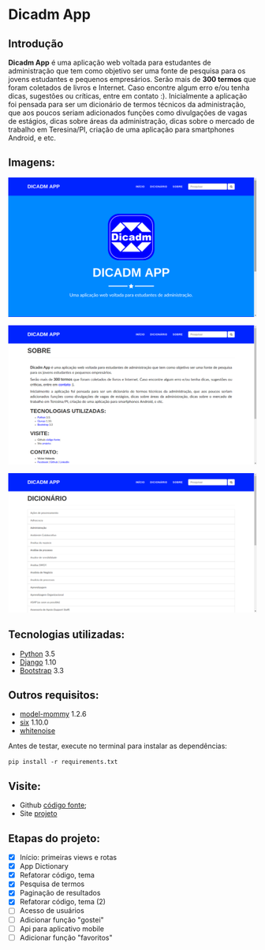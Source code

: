 # Dicadm App

## Introdução

**Dicadm App** é uma aplicação web voltada para estudantes de administração que tem como objetivo ser uma fonte de pesquisa para os jovens estudantes e pequenos empresários.
Serão mais de **300 termos** que foram coletados de livros e Internet. Caso encontre algum erro e/ou tenha dicas, sugestões ou críticas, entre em contato :).
Inicialmente a aplicação foi pensada para ser um dicionário de termos técnicos da administração, que aos poucos seriam adicionados funções como divulgações de vagas de estágios, dicas sobre áreas da administração, dicas sobre o mercado de trabalho em Teresina/PI, criação de uma aplicação para smartphones Android, e etc.

## Imagens:

![Início](_design/screenshot/home.png "Página inicial")

![Sobre](_design/screenshot/about.png "Página sobre")

![Dicionário](_design/screenshot/dictionary.png "Página de pesquisa")

## Tecnologias utilizadas:

* [Python](https://www.python.org/) 3.5
* [Django](https://www.djangoproject.com/) 1.10
* [Bootstrap](http://getbootstrap.com/) 3.3

## Outros requisitos:

* [model-mommy](https://pypi.python.org/pypi/model_mommy) 1.2.6
* [six](https://pypi.python.org/pypi/six) 1.10.0
* [whitenoise](https://pypi.python.org/pypi/whitenoise)

Antes de testar, execute no terminal para instalar as dependências:

`pip install -r requirements.txt`

## Visite:

* Github [código fonte](https://github.com/VictorHolanda21/dicadm_django);
* Site [projeto](https://victorholanda21.pythonanywhere.com/)

## Etapas do projeto:

- [x] Início: primeiras views e rotas
- [x] App Dictionary
- [x] Refatorar código, tema
- [x] Pesquisa de termos
- [x] Paginação de resultados
- [x] Refatorar código, tema (2)
- [ ] Acesso de usuários
- [ ] Adicionar função "gostei"
- [ ] Api para aplicativo mobile
- [ ] Adicionar função "favoritos"
